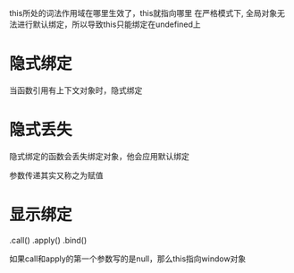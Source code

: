 this所处的词法作用域在哪里生效了，this就指向哪里
在严格模式下, 全局对象无法进行默认绑定，所以导致this只能绑定在undefined上
# 隐式绑定
当函数引用有上下文对象时，隐式绑定
# 隐式丢失
隐式绑定的函数会丢失绑定对象，他会应用默认绑定

参数传递其实又称之为赋值

# 显示绑定
.call()
.apply()
.bind()

如果call和apply的第一个参数写的是null，那么this指向window对象